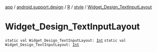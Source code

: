 [app](../../../index.md) / [android.support.design](../../index.md) / [R](../index.md) / [style](index.md) / [Widget_Design_TextInputLayout](.)

# Widget_Design_TextInputLayout

`static val Widget_Design_TextInputLayout: `[`Int`](https://kotlinlang.org/api/latest/jvm/stdlib/kotlin/-int/index.html)
`static val Widget_Design_TextInputLayout: `[`Int`](https://kotlinlang.org/api/latest/jvm/stdlib/kotlin/-int/index.html)